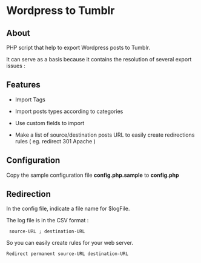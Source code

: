 Wordpress to Tumblr 
=========================
About 
--------------------

PHP script that help to export Wordpress posts to Tumblr.

It can serve as a basis because it contains the resolution of several export issues :

 
Features
--------------------
- Import Tags

- Import posts types according to categories

- Use custom fields to import
- Make a list of source/destination posts URL to easily create redirections rules ( eg. redirect 301 Apache )


 
Configuration
--------------------

Copy the sample configuration file __config.php.sample__ to __config.php__

Redirection
--------------------

In the config file, indicate a file name for $logFile.

The log file is in the CSV format :

     source-URL ; destination-URL
 
So you can easily create rules for your web server. 

    Redirect permanent source-URL destination-URL 


